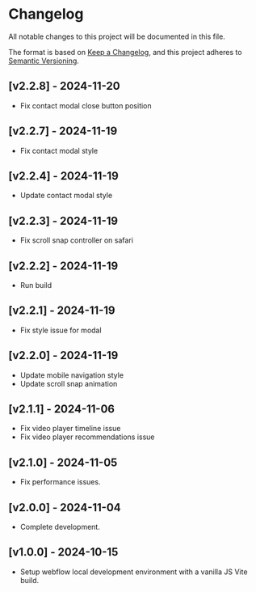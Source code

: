# Changelog

All notable changes to this project will be documented in this file.

The format is based on [Keep a Changelog](https://keepachangelog.com/en/1.0.0/), and this project adheres to [Semantic Versioning](https://semver.org/spec/v2.0.0.html).

## [v2.2.8] - 2024-11-20
- Fix contact modal close button position

## [v2.2.7] - 2024-11-19
- Fix contact modal style

## [v2.2.4] - 2024-11-19
- Update contact modal style

## [v2.2.3] - 2024-11-19
- Fix scroll snap controller on safari

## [v2.2.2] - 2024-11-19
- Run build

## [v2.2.1] - 2024-11-19
- Fix style issue for modal

## [v2.2.0] - 2024-11-19
- Update mobile navigation style
- Update scroll snap animation

## [v2.1.1] - 2024-11-06
- Fix video player timeline issue
- Fix video player recommendations issue

## [v2.1.0] - 2024-11-05
- Fix performance issues.

## [v2.0.0] - 2024-11-04
- Complete development.

## [v1.0.0] - 2024-10-15
- Setup webflow local development environment with a vanilla JS Vite build.